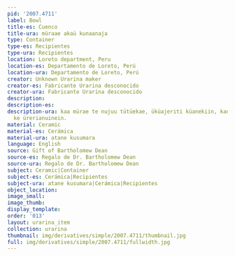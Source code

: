 ```yaml
---
pid: '2007.4711'
label: Bowl
title-es: Cuenco
title-ura: müraae akaü kunaanaja
type: Container
type-es: Recipientes
type-ura: Recipientes
location: Loreto department, Peru
location-es: Departamento de Loreto, Perú
location-ura: Departamento de Loreto, Perú
creator: Unknown Urarina maker
creator-es: Fabricante Urarina desconocido
creator-ura: Fabricante Urarina desconocido
description:
description-es:
description-ura: kaa mürae te nujuu tütüekae, üküajeriti küanekiin, kadane lanaji
  ke ürerianuinein.
material: Ceramic
material-es: Cerámica
material-ura: atane kusumara
language: English
source: Gift of Bartholomew Dean
source-es: Regalo de Dr. Bartholomew Dean
source-ura: Regalo de Dr. Bartholomew Dean
subject: Ceramic|Container
subject-es: Cerámica|Recipientes
subject-ura: atane kusumara|Cerámica|Recipientes
object_location:
image_small:
image_thumb:
display_template:
order: '013'
layout: urarina_item
collection: urarina
thumbnail: img/derivatives/simple/2007.4711/thumbnail.jpg
full: img/derivatives/simple/2007.4711/fullwidth.jpg
---
```

